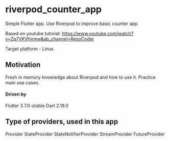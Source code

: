 # riverpod_counter_app

Simple Flutter app. Use Riverpod to improve basic counter app.

Based on youtube tutorial: https://www.youtube.com/watch?v=Zp7VKVhirmw&ab_channel=ResoCoder

Target platform - Linux.

## Motivation
Fresh in memory knowledge about Riverpod and how to use it.
Practice main use cases.

#### Driven by
Flutter 3.7.0-stable
Dart 2.19.0

## Type of providers, used in this app
Provider
StateProvider
StateNotifierProvider
StreamProvider
FutureProvider